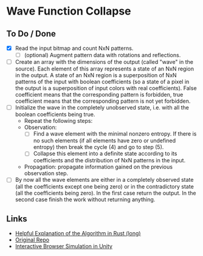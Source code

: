 # Wave Function Collapse

## To Do / Done

- [x] Read the input bitmap and count NxN patterns.
  - [ ] (optional) Augment pattern data with rotations and reflections.
- [ ] Create an array with the dimensions of the output (called "wave" in the source). Each element of this array represents a state of an NxN region in the output. A state of an NxN region is a superposition of NxN patterns of the input with boolean coefficients (so a state of a pixel in the output is a superposition of input colors with real coefficients). False coefficient means that the corresponding pattern is forbidden, true coefficient means that the corresponding pattern is not yet forbidden.
- [ ] Initialize the wave in the completely unobserved state, i.e. with all the boolean coefficients being true.
  - Repeat the following steps:
  - Observation:
    - [ ] Find a wave element with the minimal nonzero entropy. If there is no such elements (if all elements have zero or undefined entropy) then break the cycle (4) and go to step (5).
    - [ ] Collapse this element into a definite state according to its coefficients and the distribution of NxN patterns in the input.
  - Propagation: propagate information gained on the previous observation step.
- [ ] By now all the wave elements are either in a completely observed state (all the coefficients except one being zero) or in the contradictory state (all the coefficients being zero). In the first case return the output. In the second case finish the work without returning anything.

## Links

- [Helpful Explanation of the Algorithm in Rust (long)](https://gridbugs.org/wave-function-collapse/)
- [Original Repo](https://github.com/mxgmn/WaveFunctionCollapse)
- [Interactive Browser Simulation in Unity](http://oskarstalberg.com/game/wave/wave.html)
